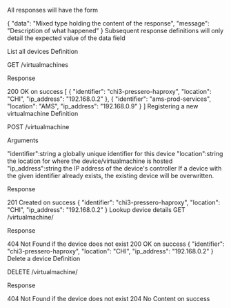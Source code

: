 All responses will have the form

{
    "data": "Mixed type holding the content of the response",
    "message": "Description of what happened"
}
Subsequent response definitions will only detail the expected value of the data field

List all devices
Definition

GET /virtualmachines

Response

200 OK on success
[
    {
        "identifier": "chi3-pressero-haproxy",
        "location": "CHI",
        "ip_address": "192.168.0.2"
    },
    {
        "identifier": "ams-prod-services",
        "location": "AMS",
        "ip_address": "192.168.0.9"
    }
]
Registering a new virtualmachine
Definition

POST /virtualmachine

Arguments

"identifier":string a globally unique identifier for this device
"location":string the location for where the device/virtualmachine is hosted
"ip_address":string the IP address of the device's controller
If a device with the given identifier already exists, the existing device will be overwritten.

Response

201 Created on success
    {
        "identifier": "chi3-pressero-haproxy",
        "location": "CHI",
        "ip_address": "192.168.0.2"
    }
Lookup device details
GET /virtualmachine/<identifier>

Response

404 Not Found if the device does not exist
200 OK on success
    {
        "identifier": "chi3-pressero-haproxy",
        "location": "CHI",
        "ip_address": "192.168.0.2"
    }
Delete a device
Definition

DELETE /virtualmachine/<identifier>

Response

404 Not Found if the device does not exist
204 No Content on success